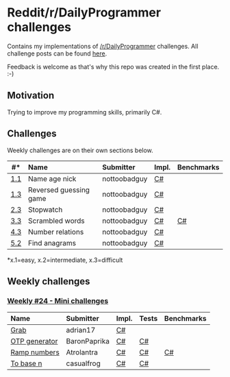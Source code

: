 # Reddit/r/DailyProgrammer challenges
Contains my implementations of [/r/DailyProgrammer](http://www.reddit.com/r/dailyprogrammer) challenges. All challenge posts can be found [here](https://www.reddit.com/r/dailyprogrammer/wiki/challenges).

Feedback is welcome as that's why this repo was created in the first place. :-)

## Motivation
Trying to improve my programming skills, primarily C#.

## Challenges
Weekly challenges are on their own sections below.

| #*  | Name | Submitter | Impl.           | Benchmarks |
| --- | :--- | :-------- | :-------------- | :--------- |
| [1.1](https://www.reddit.com/r/dailyprogrammer/comments/pih8x/easy_challenge_1/) | Name age nick | nottoobadguy | [C#](/CSharp/Challenge1/Easy/NameAgeNick) |
| [1.3](http://www.reddit.com/r/dailyprogrammer/comments/pii6j/difficult_challenge_1/) | Reversed guessing game | nottoobadguy | [C#](/CSharp/Challenge1/Difficult/ReversedGuessNumber) |
| [2.3](http://www.reddit.com/r/dailyprogrammer/comments/pjsdx/difficult_challenge_2/) | Stopwatch | nottoobadguy | [C#](/CSharp/Challenge2/Difficult/StopwatchApp) |
| [3.3](http://www.reddit.com/r/dailyprogrammer/comments/pkwgf/2112012_challenge_3_difficult/) | Scrambled words | nottoobadguy | [C#](/CSharp/Challenge3/Difficult/ScrambledWords) | [C#](/CSharp/Challenge3/Difficult/ScrambledWords.Benchmark) |
| [4.3](http://www.reddit.com/r/dailyprogrammer/comments/pm7g7/2122012_challange_4_difficult/) | Number relations | nottoobadguy | [C#](/CSharp/Challenge4/Difficult/NumberRelations) |
| [5.2](https://www.reddit.com/r/dailyprogrammer/comments/pnhtj/2132012_challenge_5_intermediate/) | Find anagrams | nottoobadguy | [C#](/CSharp/Challenge5/Intermediate/FindAnagrams) |

*x.1=easy,
x.2=intermediate,
x.3=difficult

## Weekly challenges

### [Weekly #24 - Mini challenges](http://www.reddit.com/r/dailyprogrammer/comments/3o4tpz/weekly_24_mini_challenges/)

| Name | Submitter | Impl. | Tests | Benchmarks |
| :--- | :-------- | :---- | :---- | :--------- |
| [Grab](http://www.reddit.com/r/dailyprogrammer/comments/3o4tpz/weekly_24_mini_challenges/cvu1763) | adrian17 | [C#](/CSharp/Weekly24/Grab) |
| [OTP generator](http://www.reddit.com/r/dailyprogrammer/comments/3o4tpz/weekly_24_mini_challenges/cvu1z9b) | BaronPaprika | [C#](/CSharp/Weekly24/OneTimePadGenerator) | [C#](/CSharp/Weekly24/OneTimePadGenerator.Test) |
| [Ramp numbers](http://www.reddit.com/r/dailyprogrammer/comments/3o4tpz/weekly_24_mini_challenges/cvudq0c) | Atrolantra | [C#](/CSharp/Weekly24/RampNumbers) | [C#](/CSharp/Weekly24/RampNumbers.Test) | [C#](/CSharp/Weekly24/RampNumbers.Benchmark) |
| [To base n](http://www.reddit.com/r/dailyprogrammer/comments/3o4tpz/weekly_24_mini_challenges/cvu1xu3) | casualfrog | [C#](/CSharp/Weekly24/BaseN) | [C#](/CSharp/Weekly24/BaseN.Test) |

